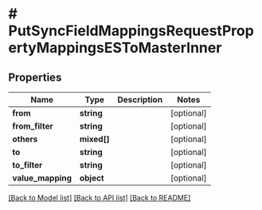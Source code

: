 # # PutSyncFieldMappingsRequestPropertyMappingsESToMasterInner

## Properties

Name | Type | Description | Notes
------------ | ------------- | ------------- | -------------
**from** | **string** |  | [optional]
**from_filter** | **string** |  | [optional]
**others** | **mixed[]** |  | [optional]
**to** | **string** |  | [optional]
**to_filter** | **string** |  | [optional]
**value_mapping** | **object** |  | [optional]

[[Back to Model list]](../../README.md#models) [[Back to API list]](../../README.md#endpoints) [[Back to README]](../../README.md)
